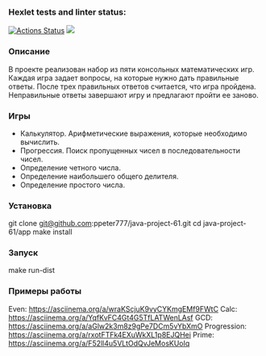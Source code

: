 ### Hexlet tests and linter status:
[![Actions Status](https://github.com/ppeter777/java-project-61/workflows/hexlet-check/badge.svg)](https://github.com/ppeter777/java-project-61/actions)
<a href="https://codeclimate.com/github/ppeter777/java-project-61/maintainability"><img src="https://api.codeclimate.com/v1/badges/893a10edb4e580671e1b/maintainability" /></a>

### Описание

В проекте реализован набор из пяти консольных математических игр. Каждая игра задает вопросы, на которые нужно дать правильные ответы. После трех правильных ответов считается, что игра пройдена. Неправильные ответы завершают игру и предлагают пройти ее заново. 

### Игры

- Калькулятор. Арифметические выражения, которые необходимо вычислить.
- Прогрессия. Поиск пропущенных чисел в последовательности чисел.
- Определение четного числа.
- Определение наибольшего общего делителя.
- Определение простого числа.

### Установка

git clone git@github.com:ppeter777/java-project-61.git
cd java-project-61/app
make install

### Запуск

make run-dist

### Примеры работы

Even: https://asciinema.org/a/wraKScjuK9vyCYKmgEMf9FWtC
Calc: https://asciinema.org/a/YqfKvFC4Gt4G5TfLATWenLAsf
GCD: https://asciinema.org/a/aGlw2k3m8z9gPe7DCm5vYbXmO
Progression: https://asciinema.org/a/rxotFTFk4EXuWkXL1p8EJQHei
Prime: https://asciinema.org/a/F52ll4u5VLtOdQvJeMosKUoIq
